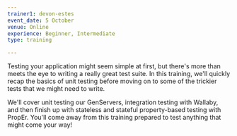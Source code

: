 ```yaml
---
trainer1: devon-estes
event_date: 5 October
venue: Online
experience: Beginner, Intermediate
type: training

---
```

Testing your application might seem simple at first, but there's more than meets the eye to writing a really great test suite. In this training, we'll quickly recap the basics of unit testing before moving on to some of the trickier tests that we might need to write.

We'll cover unit testing our GenServers, integration testing with Wallaby, and then finish up with stateless and stateful property-based testing with PropEr. You'll come away from this training prepared to test anything that might come your way!
